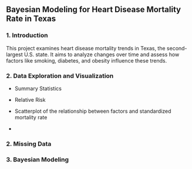 ## Bayesian Modeling for Heart Disease Mortality Rate in Texas

### 1. Introduction

This project examines heart disease mortality trends in Texas, the second-largest U.S. state. It aims to analyze changes over time and assess how factors like smoking, diabetes, and obesity influence these trends.

### 2. Data Exploration and Visualization

* Summary Statistics

* Relative Risk

* Scatterplot of the relationship between factors and standardized mortality rate

* 

### 2. Missing Data

### 3. Bayesian Modeling



